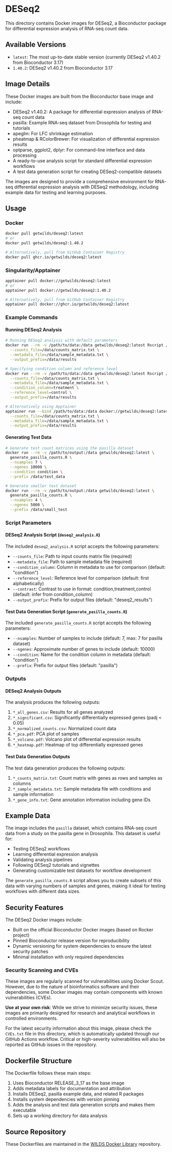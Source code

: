 # DESeq2

This directory contains Docker images for DESeq2, a Bioconductor package for differential expression analysis of RNA-seq count data.

## Available Versions

- `latest`: The most up-to-date stable version (currently DESeq2 v1.40.2 from Bioconductor 3.17)
- `1.40.2`: DESeq2 v1.40.2 from Bioconductor 3.17

## Image Details

These Docker images are built from the Bioconductor base image and include:

- DESeq2 v1.40.2: A package for differential expression analysis of RNA-seq count data
- pasilla: Example RNA-seq dataset from Drosophila for testing and tutorials
- apeglm: For LFC shrinkage estimation
- pheatmap & RColorBrewer: For visualization of differential expression results
- optparse, ggplot2, dplyr: For command-line interface and data processing
- A ready-to-use analysis script for standard differential expression workflows
- A test data generation script for creating DESeq2-compatible datasets

The images are designed to provide a comprehensive environment for RNA-seq differential expression analysis with DESeq2 methodology, including example data for testing and learning purposes.

## Usage

### Docker

```bash
docker pull getwilds/deseq2:latest
# or
docker pull getwilds/deseq2:1.40.2

# Alternatively, pull from GitHub Container Registry
docker pull ghcr.io/getwilds/deseq2:latest
```

### Singularity/Apptainer

```bash
apptainer pull docker://getwilds/deseq2:latest
# or
apptainer pull docker://getwilds/deseq2:1.40.2

# Alternatively, pull from GitHub Container Registry
apptainer pull docker://ghcr.io/getwilds/deseq2:latest
```

### Example Commands

#### Running DESeq2 Analysis

```bash
# Running DESeq2 analysis with default parameters
docker run --rm -v /path/to/data:/data getwilds/deseq2:latest Rscript /deseq2_analysis.R \
  --counts_file=/data/counts_matrix.txt \
  --metadata_file=/data/sample_metadata.txt \
  --output_prefix=/data/results

# Specifying condition column and reference level
docker run --rm -v /path/to/data:/data getwilds/deseq2:latest Rscript /deseq2_analysis.R \
  --counts_file=/data/counts_matrix.txt \
  --metadata_file=/data/sample_metadata.txt \
  --condition_column=treatment \
  --reference_level=control \
  --output_prefix=/data/results

# Alternatively using Apptainer
apptainer run --bind /path/to/data:/data docker://getwilds/deseq2:latest Rscript /deseq2_analysis.R \
  --counts_file=/data/counts_matrix.txt \
  --metadata_file=/data/sample_metadata.txt \
  --output_prefix=/data/results
```

#### Generating Test Data

```bash
# Generate test count matrices using the pasilla dataset
docker run --rm -v /path/to/output:/data getwilds/deseq2:latest \
  generate_pasilla_counts.R \
  --nsamples 7 \
  --ngenes 10000 \
  --condition condition \
  --prefix /data/test_data

# Generate smaller test dataset
docker run --rm -v /path/to/output:/data getwilds/deseq2:latest \
  generate_pasilla_counts.R \
  --nsamples 4 \
  --ngenes 5000 \
  --prefix /data/small_test
```

### Script Parameters

#### DESeq2 Analysis Script (`deseq2_analysis.R`)

The included `deseq2_analysis.R` script accepts the following parameters:

- `--counts_file`: Path to input counts matrix file (required)
- `--metadata_file`: Path to sample metadata file (required)
- `--condition_column`: Column in metadata to use for comparison (default: "condition")
- `--reference_level`: Reference level for comparison (default: first alphabetically)
- `--contrast`: Contrast to use in format: condition,treatment,control (default: infer from condition_column)
- `--output_prefix`: Prefix for output files (default: "deseq2_results")

#### Test Data Generation Script (`generate_pasilla_counts.R`)

The included `generate_pasilla_counts.R` script accepts the following parameters:

- `--nsamples`: Number of samples to include (default: 7, max: 7 for pasilla dataset)
- `--ngenes`: Approximate number of genes to include (default: 10000)
- `--condition`: Name for the condition column in metadata (default: "condition")
- `--prefix`: Prefix for output files (default: "pasilla")

### Outputs

#### DESeq2 Analysis Outputs

The analysis produces the following outputs:

1. `*_all_genes.csv`: Results for all genes analyzed
2. `*_significant.csv`: Significantly differentially expressed genes (padj < 0.05)
3. `*_normalized_counts.csv`: Normalized count data
4. `*_pca.pdf`: PCA plot of samples
5. `*_volcano.pdf`: Volcano plot of differential expression results
6. `*_heatmap.pdf`: Heatmap of top differentially expressed genes

#### Test Data Generation Outputs

The test data generation produces the following outputs:

1. `*_counts_matrix.txt`: Count matrix with genes as rows and samples as columns
2. `*_sample_metadata.txt`: Sample metadata file with conditions and sample information
3. `*_gene_info.txt`: Gene annotation information including gene IDs

## Example Data

The image includes the `pasilla` dataset, which contains RNA-seq count data from a study on the pasilla gene in Drosophila. This dataset is useful for:

- Testing DESeq2 workflows
- Learning differential expression analysis
- Validating analysis pipelines
- Following DESeq2 tutorials and vignettes
- Generating customizable test datasets for workflow development

The `generate_pasilla_counts.R` script allows you to create subsets of this data with varying numbers of samples and genes, making it ideal for testing workflows with different data sizes.

## Security Features

The DESeq2 Docker images include:

- Built on the official Bioconductor Docker images (based on Rocker project)
- Pinned Bioconductor release version for reproducibility
- Dynamic versioning for system dependencies to ensure the latest security patches
- Minimal installation with only required dependencies

### Security Scanning and CVEs

These images are regularly scanned for vulnerabilities using Docker Scout. However, due to the nature of bioinformatics software and their dependencies, some Docker images may contain components with known vulnerabilities (CVEs).

**Use at your own risk**: While we strive to minimize security issues, these images are primarily designed for research and analytical workflows in controlled environments.

For the latest security information about this image, please check the `CVEs.txt` file in this directory, which is automatically updated through our GitHub Actions workflow. Critical or high-severity vulnerabilities will also be reported as GitHub issues in the repository.

## Dockerfile Structure

The Dockerfile follows these main steps:

1. Uses Bioconductor RELEASE_3_17 as the base image
2. Adds metadata labels for documentation and attribution
3. Installs DESeq2, pasilla example data, and related R packages
4. Installs system dependencies with version pinning
5. Adds the analysis and test data generation scripts and makes them executable
6. Sets up a working directory for data analysis

## Source Repository

These Dockerfiles are maintained in the [WILDS Docker Library](https://github.com/getwilds/wilds-docker-library) repository.
